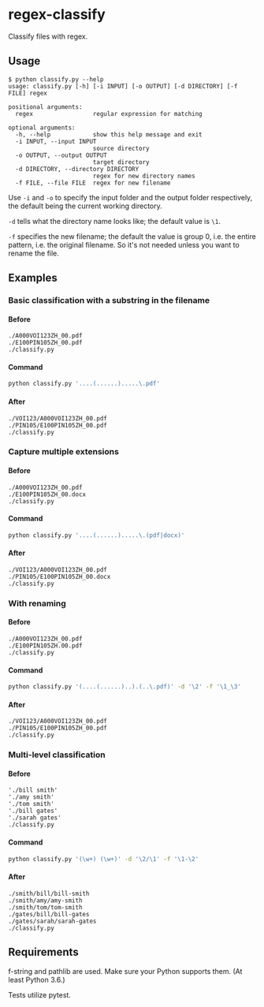 # regex-classify

Classify files with regex.

## Usage

```
$ python classify.py --help
usage: classify.py [-h] [-i INPUT] [-o OUTPUT] [-d DIRECTORY] [-f FILE] regex

positional arguments:
  regex                 regular expression for matching

optional arguments:
  -h, --help            show this help message and exit
  -i INPUT, --input INPUT
                        source directory
  -o OUTPUT, --output OUTPUT
                        target directory
  -d DIRECTORY, --directory DIRECTORY
                        regex for new directory names
  -f FILE, --file FILE  regex for new filename
```

Use `-i` and `-o` to specify the input folder and the output folder respectively,
the default being the current working directory.

`-d` tells what the directory name looks like; the default value is `\1`.

`-f` specifies the new filename;
the default the value is group 0, i.e. the entire pattern, i.e. the original filename.
So it's not needed unless you want to rename the file.

## Examples

### Basic classification with a substring in the filename

#### Before
```
./A000VOI123ZH_00.pdf
./E100PIN105ZH_00.pdf
./classify.py
```

#### Command
```bash
python classify.py '....(......).....\.pdf'
```

#### After
```
./VOI123/A000VOI123ZH_00.pdf
./PIN105/E100PIN105ZH_00.pdf
./classify.py
```

### Capture multiple extensions

#### Before
```
./A000VOI123ZH_00.pdf
./E100PIN105ZH_00.docx
./classify.py
```

#### Command
```bash
python classify.py '....(......).....\.(pdf|docx)'
```

#### After
```
./VOI123/A000VOI123ZH_00.pdf
./PIN105/E100PIN105ZH_00.docx
./classify.py
```

### With renaming

#### Before
```
./A000VOI123ZH_00.pdf
./E100PIN105ZH.00.pdf
./classify.py
```

#### Command
```bash
python classify.py '(....(......)..).(..\.pdf)' -d '\2' -f '\1_\3'
```

#### After
```
./VOI123/A000VOI123ZH_00.pdf
./PIN105/E100PIN105ZH_00.pdf
./classify.py
```

### Multi-level classification

#### Before
```
'./bill smith'
'./amy smith'
'./tom smith'
'./bill gates'
'./sarah gates'
./classify.py
```

#### Command
```bash
python classify.py '(\w+) (\w+)' -d '\2/\1' -f '\1-\2'
```

#### After
```
./smith/bill/bill-smith
./smith/amy/amy-smith
./smith/tom/tom-smith
./gates/bill/bill-gates
./gates/sarah/sarah-gates
./classify.py
```

## Requirements

f-string and pathlib are used. Make sure your Python supports them.
(At least Python 3.6.)

Tests utilize pytest.
